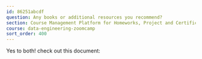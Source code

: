 ```yaml
---
id: 86251abcdf
question: Any books or additional resources you recommend?
section: Course Management Platform for Homeworks, Project and Certificate
course: data-engineering-zoomcamp
sort_order: 400
---
```


Yes to both! check out this document:

